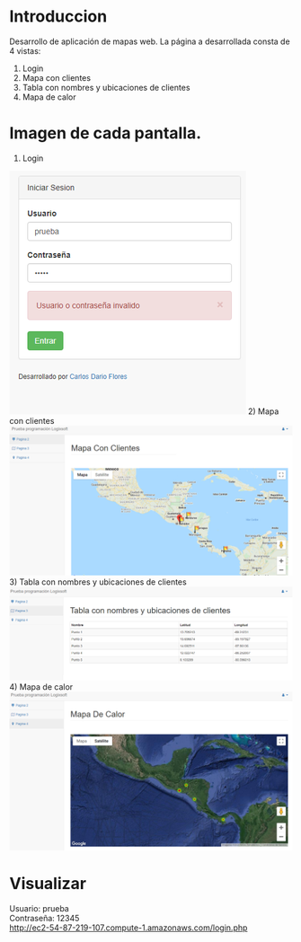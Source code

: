 # Introduccion
 Desarrollo de aplicación de mapas web.
 La página a desarrollada consta de 4 vistas:
 1) Login
 2) Mapa con clientes
 3) Tabla con nombres y ubicaciones de clientes
 4) Mapa de calor
 
 # Imagen de cada pantalla.
 1) Login
 <img src="https://github.com/carlosdarioio/PruebaProgramaci-nLogixsoft/blob/master/1Login.png"> 
 2) Mapa con clientes
 <img src="https://github.com/carlosdarioio/PruebaProgramaci-nLogixsoft/blob/master/Pagina2.png">
 3) Tabla con nombres y ubicaciones de clientes
 <img src="https://github.com/carlosdarioio/PruebaProgramaci-nLogixsoft/blob/master/Pagina3.png"> 
 4) Mapa de calor
 <img src="https://github.com/carlosdarioio/PruebaProgramaci-nLogixsoft/blob/master/Pagina4.png"> 
 
 # Visualizar 
 Usuario: 	 prueba<br>
 Contraseña: 12345<br>
 <a href="http://ec2-54-87-219-107.compute-1.amazonaws.com/login.php">http://ec2-54-87-219-107.compute-1.amazonaws.com/login.php</a> 
 

